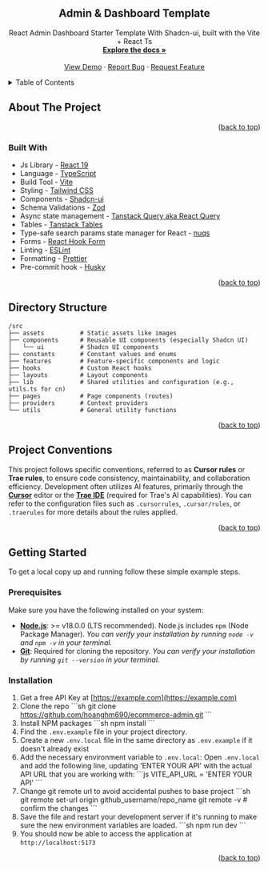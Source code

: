 <a id="readme-top"></a>

<!-- PROJECT LOGO -->
<br />
<div align="center">
  <h2 align="center">Admin & Dashboard Template</h2>

  <p align="center">
    React Admin Dashboard Starter Template With Shadcn-ui, built with the Vite + React Ts
    <br />
    <a href="https://github.com/hoanghm690/ecommerce-admin"><strong>Explore the docs »</strong></a>
    <br />
    <br />
    <a href="https://github.com/hoanghm690/ecommerce-admin">View Demo</a>
    &middot;
    <a href="https://github.com/hoanghm690/ecommerce-admin/issues/new?labels=bug&template=bug-report---.md">Report Bug</a>
    &middot;
    <a href="https://github.com/hoanghm690/ecommerce-admin/issues/new?labels=enhancement&template=feature-request---.md">Request Feature</a>
  </p>
</div>

<!-- TABLE OF CONTENTS -->
<details>
  <summary>Table of Contents</summary>
  <ol>
    <li>
      <a href="#about-the-project">About The Project</a>
      <ul>
        <li><a href="#built-with">Built With</a></li>
      </ul>
    </li>
    <li><a href="#directory-structure">Directory Structure</a></li>
    <li><a href="#project-conventions">Project Conventions</a></li>
    <li>
      <a href="#getting-started">Getting Started</a>
      <ul>
        <li><a href="#prerequisites">Prerequisites</a></li>
        <li><a href="#installation">Installation</a></li>
      </ul>
    </li>
  </ol>
</details>

<!-- ABOUT THE PROJECT -->

## About The Project

<p align="right">(<a href="#readme-top">back to top</a>)</p>

### Built With

- Js Library - [React 19](https://react.dev/)
- Language - [TypeScript](https://www.typescriptlang.org)
- Build Tool - [Vite](https://vitejs.dev/)
- Styling - [Tailwind CSS](https://tailwindcss.com)
- Components - [Shadcn-ui](https://ui.shadcn.com)
- Schema Validations - [Zod](https://zod.dev)
- Async state management - [Tanstack Query aka React Query](https://tanstack.com/query/latest/docs/framework/react/overview)
- Tables - [Tanstack Tables](https://ui.shadcn.com/docs/components/data-table)
- Type-safe search params state manager for React - [nuqs](https://nuqs.47ng.com/)
- Forms - [React Hook Form](https://ui.shadcn.com/docs/components/form)
- Linting - [ESLint](https://eslint.org)
- Formatting - [Prettier](https://prettier.io)
- Pre-commit hook - [Husky](https://typicode.github.io/husky/)

<p align="right">(<a href="#readme-top">back to top</a>)</p>

<!-- DIRECTORY STRUCTURE -->

<h2 id="directory-structure">Directory Structure</h2>

```
/src
├── assets          # Static assets like images
├── components      # Reusable UI components (especially Shadcn UI)
│   └── ui          # Shadcn UI components
├── constants       # Constant values and enums
├── features        # Feature-specific components and logic
├── hooks           # Custom React hooks
├── layouts         # Layout components
├── lib             # Shared utilities and configuration (e.g., utils.ts for cn)
├── pages           # Page components (routes)
├── providers       # Context providers
└── utils           # General utility functions
```

<p align="right">(<a href="#readme-top">back to top</a>)</p>

<!-- PROJECT CONVENTIONS -->

<h2 id="project-conventions">Project Conventions</h2>

This project follows specific conventions, referred to as **Cursor rules** or **Trae rules**, to ensure code consistency, maintainability, and collaboration efficiency. Development often utilizes AI features, primarily through the **[Cursor](https://cursor.sh/)** editor or the **[Trae IDE](https://www.trae.ai/)** (required for Trae's AI capabilities). You can refer to the configuration files such as `.cursorrules`, `.cursor/rules`, or `.traerules` for more details about the rules applied.

<p align="right">(<a href="#readme-top">back to top</a>)</p>

<!-- GETTING STARTED -->

## Getting Started

To get a local copy up and running follow these simple example steps.

### Prerequisites

Make sure you have the following installed on your system:

- **[Node.js](https://nodejs.org/)**: >= v18.0.0 (LTS recommended). Node.js includes `npm` (Node Package Manager).
  _You can verify your installation by running `node -v` and `npm -v` in your terminal._
- **[Git](https://git-scm.com/)**: Required for cloning the repository.
  _You can verify your installation by running `git --version` in your terminal._

### Installation

1. Get a free API Key at [https://example.com](https://example.com)
2. Clone the repo
   \`\`\`sh
   git clone https://github.com/hoanghm690/ecommerce-admin.git
   \`\`\`
3. Install NPM packages
   \`\`\`sh
   npm install
   \`\`\`
4. Find the `.env.example` file in your project directory.
5. Create a new `.env.local` file in the same directory as `.env.example` if it doesn't already exist
6. Add the necessary environment variable to `.env.local`: Open `.env.local` and add the following line, updating 'ENTER YOUR API' with the actual API URL that you are working with:
   \`\`\`js
   VITE_API_URL = 'ENTER YOUR API'
   \`\`\`
7. Change git remote url to avoid accidental pushes to base project
   \`\`\`sh
   git remote set-url origin github_username/repo_name
   git remote -v # confirm the changes
   \`\`\`
8. Save the file and restart your development server if it's running to make sure the new environment variables are loaded.
   \`\`\`sh
   npm run dev
   \`\`\`
9. You should now be able to access the application at `http://localhost:5173`

<p align="right">(<a href="#readme-top">back to top</a>)</p>
